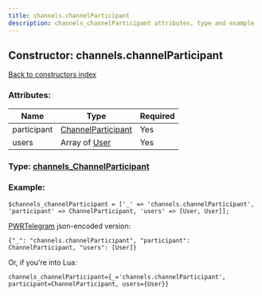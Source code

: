 ```yaml
---
title: channels.channelParticipant
description: channels_channelParticipant attributes, type and example
---
```

## Constructor: channels.channelParticipant  
[Back to constructors index](index.md)



### Attributes:

| Name     |    Type       | Required |
|----------|---------------|----------|
|participant|[ChannelParticipant](../types/ChannelParticipant.md) | Yes|
|users|Array of [User](../types/User.md) | Yes|



### Type: [channels\_ChannelParticipant](../types/channels_ChannelParticipant.md)


### Example:

```
$channels_channelParticipant = ['_' => 'channels.channelParticipant', 'participant' => ChannelParticipant, 'users' => [User, User]];
```  

[PWRTelegram](https://pwrtelegram.xyz) json-encoded version:

```
{"_": "channels.channelParticipant", "participant": ChannelParticipant, "users": [User]}
```


Or, if you're into Lua:  


```
channels_channelParticipant={_='channels.channelParticipant', participant=ChannelParticipant, users={User}}

```


